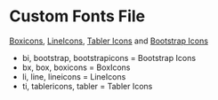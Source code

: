 # Custom Fonts File

[Boxicons](https://boxicons.com), [LineIcons](https://lineicons.com/icons/?type=free), [Tabler Icons](https://tabler-icons.io) and [Bootstrap Icons](https://icons.getbootstrap.com)

- bi, bootstrap, bootstrapicons = Bootstrap Icons
- bx, box, boxicons = BoxIcons
- li, line, lineicons = LineIcons
- ti, tablericons, tabler = Tabler Icons

